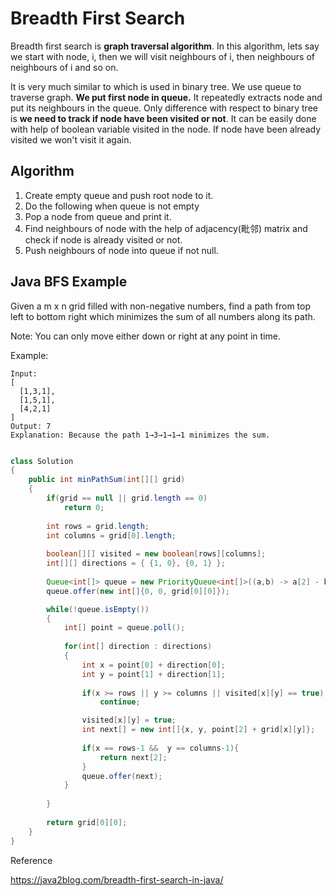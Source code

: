 # Breadth First Search

Breadth first search is **graph traversal algorithm**. In this algorithm, lets say we start with node, i, then we will visit neighbours of i, then neighbours of neighbours of i and so on.

It is very much similar to which is used in binary tree. We use queue to traverse graph. **We put first node in queue.** It repeatedly extracts node and put its neighbours in the queue. Only difference with respect to binary tree is **we need to track if node have been visited or not**. It can be easily done with help of boolean variable visited in the node. If node have been already visited we won't visit it again.

## Algorithm

1. Create empty queue and push root node to it.
2. Do the following when queue is not empty
3. Pop a node from queue and print it.
4. Find neighbours of node with the help of adjacency(毗邻) matrix and check if node is already visited or not.
5. Push neighbours of node into queue if not null.

## Java BFS Example

Given a m x n grid filled with non-negative numbers, find a path from top left to bottom right which minimizes the sum of all numbers along its path.

Note: You can only move either down or right at any point in time.

Example:

```
Input:
[
  [1,3,1],
  [1,5,1],
  [4,2,1]
]
Output: 7
Explanation: Because the path 1→3→1→1→1 minimizes the sum.
```

```java

class Solution 
{
    public int minPathSum(int[][] grid) 
    {
        if(grid == null || grid.length == 0)
            return 0;
        
        int rows = grid.length;
        int columns = grid[0].length;
        
        boolean[][] visited = new boolean[rows][columns];
        int[][] directions = { {1, 0}, {0, 1} };
      
        Queue<int[]> queue = new PriorityQueue<int[]>((a,b) -> a[2] - b[2]);
        queue.offer(new int[]{0, 0, grid[0][0]});

        while(!queue.isEmpty())
        {
            int[] point = queue.poll();
            
            for(int[] direction : directions)
            {
                int x = point[0] + direction[0];
                int y = point[1] + direction[1];
             
                if(x >= rows || y >= columns || visited[x][y] == true)
                    continue;

                visited[x][y] = true;
                int next[] = new int[]{x, y, point[2] + grid[x][y]};
               
                if(x == rows-1 &&  y == columns-1){
                    return next[2];
                }
                queue.offer(next);
            }
            
        }
        
        return grid[0][0];
    }
}
```

Reference

https://java2blog.com/breadth-first-search-in-java/

